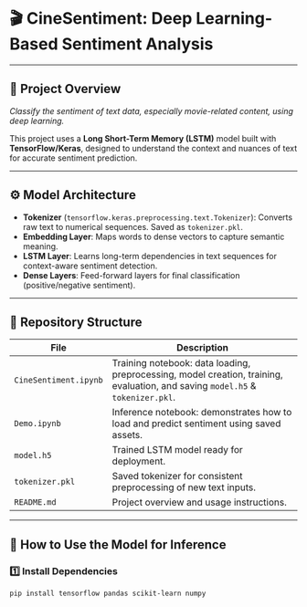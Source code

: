 # 🎬 CineSentiment: Deep Learning-Based Sentiment Analysis

---

## 🌟 Project Overview
*Classify the sentiment of text data, especially movie-related content, using deep learning.*  

This project uses a **Long Short-Term Memory (LSTM)** model built with **TensorFlow/Keras**, designed to understand the context and nuances of text for accurate sentiment prediction.

---

## ⚙️ Model Architecture
- **Tokenizer** (`tensorflow.keras.preprocessing.text.Tokenizer`): Converts raw text to numerical sequences. Saved as `tokenizer.pkl`.  
- **Embedding Layer**: Maps words to dense vectors to capture semantic meaning.  
- **LSTM Layer**: Learns long-term dependencies in text sequences for context-aware sentiment detection.  
- **Dense Layers**: Feed-forward layers for final classification (positive/negative sentiment).

---

## 📁 Repository Structure

| File | Description |
|------|-------------|
| `CineSentiment.ipynb` | Training notebook: data loading, preprocessing, model creation, training, evaluation, and saving `model.h5` & `tokenizer.pkl`. |
| `Demo.ipynb` | Inference notebook: demonstrates how to load and predict sentiment using saved assets. |
| `model.h5` | Trained LSTM model ready for deployment. |
| `tokenizer.pkl` | Saved tokenizer for consistent preprocessing of new text inputs. |
| `README.md` | Project overview and usage instructions. |

---

## 🚀 How to Use the Model for Inference

### 1️⃣ Install Dependencies
```bash
pip install tensorflow pandas scikit-learn numpy
